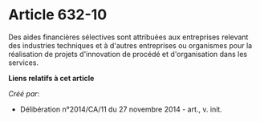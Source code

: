 # Article 632-10

Des aides financières sélectives sont attribuées aux entreprises relevant des industries techniques et à d'autres entreprises
ou organismes pour la réalisation de projets d'innovation de procédé et d'organisation dans les services.

**Liens relatifs à cet article**

_Créé par_:

  - Délibération n°2014/CA/11 du 27 novembre 2014 - art., v. init.
